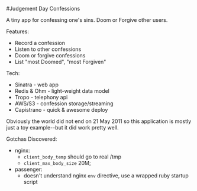 #Judgement Day Confessions

A tiny app for confessing one's sins. Doom or Forgive other users.

Features:

 * Record a confession
 * Listen to other confessions
 * Doom or forgive confessions
 * List "most Doomed", "most Forgiven"

Tech:

 * Sinatra - web app
 * Redis & Ohm - light-weight data model
 * Tropo - telephony api
 * AWS/S3 - confession storage/streaming
 * Capistrano - quick & awesome deploy

Obviously the world did not end on 21 May 2011 so this application is
mostly just a toy example--but it did work pretty well.

Gotchas Discovered:

 * nginx:
   * `client_body_temp` should go to real /tmp
   * `client_max_body_size` 20M;
 * passenger:
   * doesn't understand nginx `env` directive, use a wrapped ruby
     startup script


